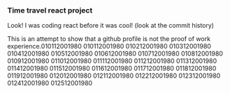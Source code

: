 ### Time travel react project

Look! I was coding react before it was cool! (look at the commit history)

This is an attempt to show that a github profile is not the proof of work experience.010112001980
010112001980
010212001980
010312001980
010412001980
010512001980
010612001980
010712001980
010812001980
010912001980
011012001980
011112001980
011212001980
011312001980
011412001980
011512001980
011612001980
011712001980
011812001980
011912001980
012012001980
012112001980
012212001980
012312001980
012412001980
012512001980
